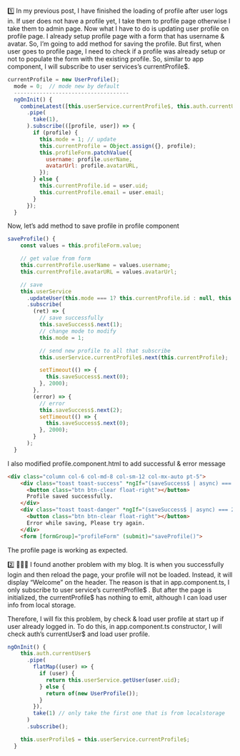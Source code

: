 1️⃣ In my previous post, I have finished the loading of profile after user logs in. If user does not have a profile yet, I take them to profile page otherwise I take them to admin page.
Now what I have to do is updating user profile on profile page. I already setup profile page with a form that has username & avatar. So, I’m going to add method for saving the profile. 
But first, when user goes to profile page, I need to check if a profile was already setup or not to populate the form with the existing profile. So, similar to app component, I will subscribe to user services’s currentProfile$.
```javascript
currentProfile = new UserProfile();
  mode = 0;  // mode new by default
  ------------------------------------
  ngOnInit() {
    combineLatest([this.userService.currentProfile$, this.auth.currentUser$])
      .pipe(
        take(1),
      ).subscribe(([profile, user]) => {
        if (profile) {
          this.mode = 1; // update
          this.currentProfile = Object.assign({}, profile);
          this.profileForm.patchValue({
            username: profile.userName,
            avatarUrl: profile.avatarURL,
          });
        } else {
          this.currentProfile.id = user.uid;
          this.currentProfile.email = user.email;
        }
      });
  }
```
Now, let’s add method to save profile in profile component
```javascript
saveProfile() {
    const values = this.profileForm.value;

    // get value from form
    this.currentProfile.userName = values.username;
    this.currentProfile.avatarURL = values.avatarUrl;

    // save
    this.userService
      .updateUser(this.mode === 1? this.currentProfile.id : null, this.currentProfile)
      .subscribe(
        (ret) => {
          // save successfully
          this.saveSuccess$.next(1);
          // change mode to modify
          this.mode = 1;

          // send new profile to all that subscribe
          this.userService.currentProfile$.next(this.currentProfile);

          setTimeout(() => {
            this.saveSuccess$.next(0);
          }, 2000);
        },
        (error) => {
          // error
          this.saveSuccess$.next(2);
          setTimeout(() => {
            this.saveSuccess$.next(0);
          }, 2000);
        }
      );
  }
```
I also modified profile.component.html to add successful & error message
```html
<div class="column col-6 col-md-8 col-sm-12 col-mx-auto pt-5">
    <div class="toast toast-success" *ngIf="(saveSuccess$ | async) === 1">
      <button class="btn btn-clear float-right"></button>
      Profile saved successfully.
    </div>
    <div class="toast toast-danger" *ngIf="(saveSuccess$ | async) === 2">
      <button class="btn btn-clear float-right"></button>
      Error while saving, Please try again.
    </div>
    <form [formGroup]="profileForm" (submit)="saveProfile()">
```
The profile page is working as expected.

2️⃣  🐞🐞🐞 I found another problem with my blog. It is when you successfully login and then reload the page, your profile will not be loaded. Instead, it will display “Welcome” on the header. The reason is that in app.component.ts, I only subscribe to user service’s currentProfile$ . But after the page is initialized, the currentProfile$ has nothing to emit, although I can load user info from local storage.


Therefore, I will fix this problem, by check & load user profile at start up if user already logged in. To do this, in app.component.ts constructor, I will check auth’s currentUser$ and load user profile.
```javascript
ngOnInit() {
    this.auth.currentUser$
      .pipe(
        flatMap((user) => {
          if (user) {
            return this.userService.getUser(user.uid);
          } else {
            return of(new UserProfile());
          }
        }),
        take(1) // only take the first one that is from localstorage
      )
      .subscribe();

    this.userProfile$ = this.userService.currentProfile$;
  }
```

